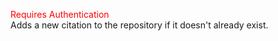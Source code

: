 <span style="color:red">Requires Authentication</span>     
Adds a new citation to the repository if it doesn't already exist.

